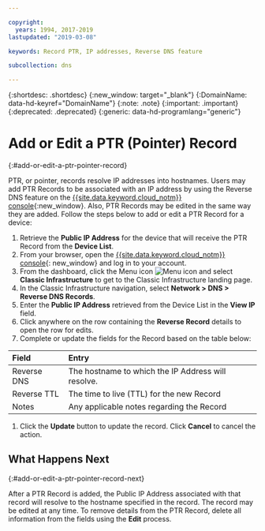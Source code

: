 ```yaml
---

copyright:
  years: 1994, 2017-2019
lastupdated: "2019-03-08"

keywords: Record PTR, IP addresses, Reverse DNS feature

subcollection: dns

---
```



{:shortdesc: .shortdesc}
{:new_window: target="_blank"}
{:DomainName: data-hd-keyref="DomainName"}
{:note: .note}
{:important: .important}
{:deprecated: .deprecated}
{:generic: data-hd-programlang="generic"}

# Add or Edit a PTR (Pointer) Record
{:#add-or-edit-a-ptr-pointer-record}

PTR, or pointer, records resolve IP addresses into hostnames. Users may add PTR Records to be associated with an IP address by using the Reverse DNS feature on the [{{site.data.keyword.cloud_notm}} console](https://{DomainName}/){:new_window}. Also, PTR Records may be edited in the same way they are added. Follow the steps below to add or edit a PTR Record for a device:

1. Retrieve the **Public IP Address** for the device that will receive the PTR Record from the **Device List**.
1. From your browser, open the [{{site.data.keyword.cloud_notm}} console](https://{DomainName}/){: new_window} and log in to your account.
1. From the dashboard, click the Menu icon ![Menu icon](../../icons/icon_hamburger.svg) and select **Classic Infrastructure** to get to the Classic Infrastructure landing page.
1. In the Classic Infrastructure navigation, select **Network > DNS > Reverse DNS Records**.
1. Enter the **Public IP Address** retrieved from the Device List in the **View IP** field.
1. Click anywhere on the row containing the **Reverse Record** details to open the row for edits.
1. Complete or update the fields for the Record based on the table below:

  |Field|Entry|
  |:---|:---|
  |Reverse DNS|The hostname to which the IP Address will resolve.|
  |Reverse TTL|The time to live (TTL) for the new Record|
  |Notes|Any applicable notes regarding the Record|

1. Click the **Update** button to update the record. Click **Cancel** to cancel the action.

## What Happens Next
{:#add-or-edit-a-ptr-pointer-record-next}

After a PTR Record is added, the Public IP Address associated with that record will resolve to the hostname specified in the record. The record may be edited at any time. To remove details from the PTR Record, delete all information from the fields using the **Edit** process.
